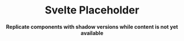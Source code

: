 <div>
  <h1 align="center">Svelte Placeholder</h1>
  <h4 align="center">
    Replicate components with shadow versions while content is not
    yet available
  </h4>
</div>
